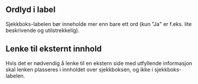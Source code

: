## Ordlyd i label

Sjekkboks-labelen bør inneholde mer enn bare ett ord (kun "Ja" er f.eks. lite beskrivende og utilstrekkelig).

## Lenke til eksternt innhold

Hvis det er nødvendig å lenke til en ekstern side med utfyllende informasjon skal lenken plasseres i innholdet over sjekkboksen, og ikke i sjekkboks-labelen.
